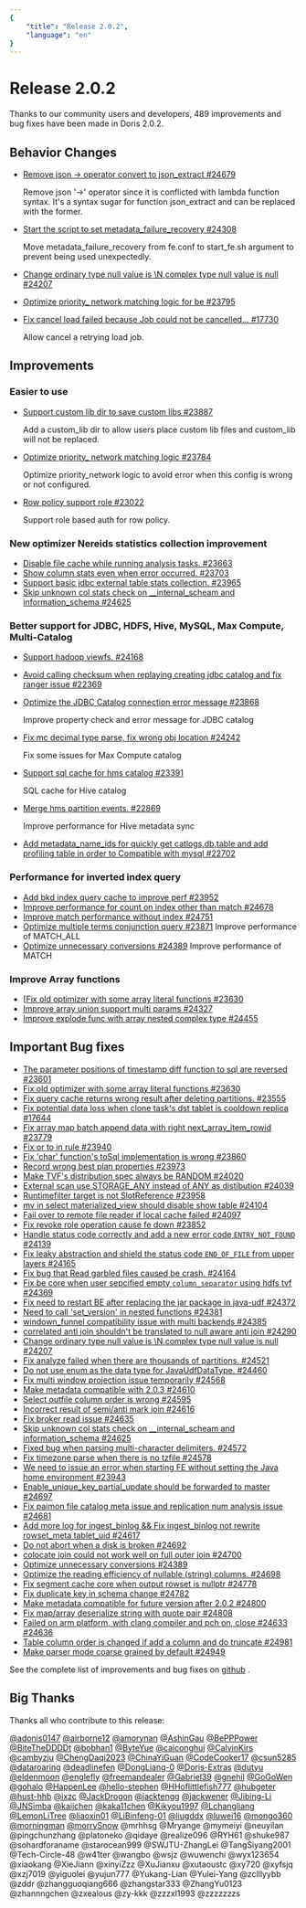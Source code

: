 ```yaml
---
{
    "title": "Release 2.0.2",
    "language": "en"
}
---
```


<!--
Licensed to the Apache Software Foundation (ASF) under one
or more contributor license agreements.  See the NOTICE file
distributed with this work for additional information
regarding copyright ownership.  The ASF licenses this file
to you under the Apache License, Version 2.0 (the
"License"); you may not use this file except in compliance
with the License.  You may obtain a copy of the License at

  http://www.apache.org/licenses/LICENSE-2.0

Unless required by applicable law or agreed to in writing,
software distributed under the License is distributed on an
"AS IS" BASIS, WITHOUT WARRANTIES OR CONDITIONS OF ANY
KIND, either express or implied.  See the License for the
specific language governing permissions and limitations
under the License.
-->

# Release 2.0.2

Thanks to our community users and developers, 489 improvements and bug fixes have been made in Doris 2.0.2.

## Behavior Changes

- [Remove json -> operator convert to json_extract #24679](https://github.com/apache/doris/pull/24679)

  Remove json '->' operator since it is conflicted with lambda function syntax. It's a syntax sugar for function json_extract and can be replaced with the former.
- [Start the script to set metadata_failure_recovery #24308](https://github.com/apache/doris/pull/24308)

  Move metadata_failure_recovery from fe.conf to start_fe.sh argument to prevent being used unexpectedly.
- [Change ordinary type null value is \N,complex type null value is null #24207](https://github.com/apache/doris/pull/24207)
- [Optimize priority_ network matching logic for be #23795](https://github.com/apache/doris/pull/23795)
- [Fix cancel load failed because Job could not be cancelled… #17730](https://github.com/apache/doris/pull/17730)
  
  Allow cancel a retrying load job.

## Improvements

### Easier to use

- [Support custom lib dir to save custom libs #23887](https://github.com/apache/doris/pull/23887)
  
  Add a custom_lib dir to allow users place custom lib files and custom_lib will not be replaced.
- [Optimize priority_ network matching logic #23784](https://github.com/apache/doris/pull/23784) 

  Optimize priority_network logic to avoid error when this config is wrong or not configured.
- [Row policy support role #23022](https://github.com/apache/doris/pull/23022) 

  Support role based auth for row policy.

### New optimizer Nereids statistics collection improvement

- [Disable file cache while running analysis tasks. #23663](https://github.com/apache/doris/pull/23663)
- [Show column stats even when error occurred. #23703](https://github.com/apache/doris/pull/23703)
- [Support basic jdbc external table stats collection. #23965](https://github.com/apache/doris/pull/23965)
- [Skip unknown col stats check on __internal_scheam and information_schema #24625](https://github.com/apache/doris/pull/24625)

### Better support for JDBC, HDFS, Hive, MySQL, Max Compute, Multi-Catalog

- [Support hadoop viewfs. #24168](https://github.com/apache/doris/pull/24168)
- [Avoid calling checksum when replaying creating jdbc catalog and fix ranger issue #22369](https://github.com/apache/doris/pull/22369)
- [Optimize the JDBC Catalog connection error message #23868](https://github.com/apache/doris/pull/23868) 

  Improve property check and error message for JDBC catalog
- [Fix mc decimal type parse, fix wrong obj location #24242](https://github.com/apache/doris/pull/24242) 

  Fix some issues for Max Compute catalog
- [Support sql cache for hms catalog #23391](https://github.com/apache/doris/pull/23391) 

  SQL cache for Hive catalog
- [Merge hms partition events. #22869](https://github.com/apache/doris/pull/22869) 

  Improve performance for Hive metadata sync
- [Add metadata_name_ids for quickly get catlogs,db,table and add profiling table in order to Compatible with mysql #22702](https://github.com/apache/doris/pull/22702)

### Performance for inverted index query

- [Add bkd index query cache to improve perf #23952](https://github.com/apache/doris/pull/23952)
- [Improve performance for count on index other than match #24678](https://github.com/apache/doris/pull/24678)
- [Improve match performance without index #24751](https://github.com/apache/doris/pull/24751)
- [Optimize multiple terms conjunction query #23871](https://github.com/apache/doris/pull/23871) 
Improve performance of MATCH_ALL
- [Optimize unnecessary conversions #24389](https://github.com/apache/doris/pull/24389) 
Improve performance of MATCH

### Improve Array functions

- [[Fix old optimizer with some array literal functions #23630](https://github.com/apache/doris/pull/23630)
- [Improve array union support multi params #24327](https://github.com/apache/doris/pull/24327)
- [Improve explode func with array nested complex type #24455](https://github.com/apache/doris/pull/24455)

## Important Bug fixes

- [The parameter positions of timestamp diff function to sql are reversed #23601](https://github.com/apache/doris/pull/23601)
- [Fix old optimizer with some array literal functions #23630](https://github.com/apache/doris/pull/23630)
- [Fix query cache returns wrong result after deleting partitions. #23555](https://github.com/apache/doris/pull/23555)
- [Fix potential data loss when clone task's dst tablet is cooldown replica #17644](https://github.com/apache/doris/pull/17644)
- [Fix array map batch append data with right next_array_item_rowid #23779](https://github.com/apache/doris/pull/23779)
- [Fix or to in rule #23940](https://github.com/apache/doris/pull/23940)
- [Fix 'char' function's toSql implementation is wrong #23860](https://github.com/apache/doris/pull/23860)
- [Record wrong best plan properties #23973](https://github.com/apache/doris/pull/23973)
- [Make TVF's distribution spec always be RANDOM #24020](https://github.com/apache/doris/pull/24020)
- [External scan use STORAGE_ANY instead of ANY as distibution #24039](https://github.com/apache/doris/pull/24039)
- [Runtimefilter target is not SlotReference #23958](https://github.com/apache/doris/pull/23958)
- [mv in select materialized_view should disable show table #24104](https://github.com/apache/doris/pull/24104)
- [Fail over to remote file reader if local cache failed #24097](https://github.com/apache/doris/pull/24097)
- [Fix revoke role operation cause fe down #23852](https://github.com/apache/doris/pull/23852)
- [Handle status code correctly and add a new error code `ENTRY_NOT_FOUND` #24139](https://github.com/apache/doris/pull/24139)
- [Fix leaky abstraction and shield the status code `END_OF_FILE` from upper layers #24165](https://github.com/apache/doris/pull/24165)
- [Fix bug that Read garbled files caused be crash. #24164](https://github.com/apache/doris/pull/24164)
- [Fix be core when user sepcified empty `column_separator` using hdfs tvf #24369](https://github.com/apache/doris/pull/24369)
- [Fix need to restart BE after replacing the jar package in java-udf #24372](https://github.com/apache/doris/pull/24372)
- [Need to call 'set_version' in nested functions #24381](https://github.com/apache/doris/pull/24381)
- [windown_funnel compatibility issue with multi backends #24385](https://github.com/apache/doris/pull/24385)
- [correlated anti join shouldn't be translated to null aware anti join #24290](https://github.com/apache/doris/pull/24290)
- [Change ordinary type null value is \N,complex type null value is null #24207](https://github.com/apache/doris/pull/24207)
- [Fix analyze failed when there are thousands of partitions. #24521](https://github.com/apache/doris/pull/24521)
- [Do not use enum as the data type for JavaUdfDataType. #24460](https://github.com/apache/doris/pull/24460)
- [Fix multi window projection issue temporarily #24568](https://github.com/apache/doris/pull/24568)
- [Make metadata compatible with 2.0.3 #24610](https://github.com/apache/doris/pull/24610)
- [Select outfile column order is wrong #24595](https://github.com/apache/doris/pull/24595)
- [Incorrect result of semi/anti mark join #24616](https://github.com/apache/doris/pull/24616)
- [Fix broker read issue #24635](https://github.com/apache/doris/pull/24635)
- [Skip unknown col stats check on __internal_scheam and information_schema #24625](https://github.com/apache/doris/pull/24625)
- [Fixed bug when parsing multi-character delimiters. #24572](https://github.com/apache/doris/pull/24572)
- [Fix timezone parse when there is no tzfile #24578](https://github.com/apache/doris/pull/24578)
- [We need to issue an error when starting FE without setting the Java home environment #23943](https://github.com/apache/doris/pull/23943)
- [Enable_unique_key_partial_update should be forwarded to master #24697](https://github.com/apache/doris/pull/24697)
- [Fix paimon file catalog meta issue and replication num analysis issue #24681](https://github.com/apache/doris/pull/24681)
- [Add more log for ingest_binlog && Fix ingest_binlog not rewrite rowset_meta tablet_uid #24617](https://github.com/apache/doris/pull/24617)
- [Do not abort when a disk is broken #24692](https://github.com/apache/doris/pull/24692)
- [colocate join could not work well on full outer join #24700](https://github.com/apache/doris/pull/24700)
- [Optimize unnecessary conversions #24389](https://github.com/apache/doris/pull/24389)
- [Optimize the reading efficiency of nullable (string) columns. #24698](https://github.com/apache/doris/pull/24698)
- [Fix segment cache core when output rowset is nullptr #24778](https://github.com/apache/doris/pull/24778)
- [Fix duplicate key in schema change #24782](https://github.com/apache/doris/pull/24782)
- [Make metadata compatible for future version after 2.0.2 #24800](https://github.com/apache/doris/pull/24800)
- [Fix map/array deserialize string with quote pair #24808](https://github.com/apache/doris/pull/24808)
- [Failed on arm platform, with clang compiler and pch on, close #24633 #24636](https://github.com/apache/doris/pull/24636)
- [Table column order is changed if add a column and do truncate #24981](https://github.com/apache/doris/pull/24981)
- [Make parser mode coarse grained by default #24949](https://github.com/apache/doris/pull/24949)

See the complete list of improvements and bug fixes on [github](https://github.com/apache/doris/issues?q=label%3Adev%2F2.0.2-merged+is%3Aclosed) .

## Big Thanks

Thanks all who contribute to this release:

[@adonis0147](https://github.com/adonis0147) [@airborne12](https://github.com/airborne12) [@amorynan](https://github.com/amorynan) [@AshinGau](https://github.com/AshinGau) [@BePPPower](https://github.com/BePPPower) [@BiteTheDDDDt](https://github.com/BiteTheDDDDt) [@bobhan1](https://github.com/bobhan1) [@ByteYue](https://github.com/ByteYue) [@caiconghui](https://github.com/caiconghui) [@CalvinKirs](https://github.com/CalvinKirs) [@cambyzju](https://github.com/cambyzju) [@ChengDaqi2023](https://github.com/ChengDaqi2023) [@ChinaYiGuan](https://github.com/ChinaYiGuan) [@CodeCooker17](https://github.com/CodeCooker17) [@csun5285](https://github.com/csun5285) [@dataroaring](https://github.com/dataroaring) [@deadlinefen](https://github.com/deadlinefen) [@DongLiang-0](https://github.com/DongLiang-0) [@Doris-Extras](https://github.com/Doris-Extras) [@dutyu](https://github.com/dutyu) [@eldenmoon](https://github.com/eldenmoon) [@englefly](https://github.com/englefly) [@freemandealer](https://github.com/freemandealer) [@Gabriel39](https://github.com/Gabriel39) [@gnehil](https://github.com/gnehil) [@GoGoWen](https://github.com/GoGoWen) [@gohalo](https://github.com/gohalo) [@HappenLee](https://github.com/HappenLee) [@hello-stephen](https://github.com/hello-stephen) [@HHoflittlefish777](https://github.com/HHoflittlefish777) [@hubgeter](https://github.com/hubgeter) [@hust-hhb](https://github.com/hust-hhb) [@ixzc](https://github.com/ixzc) [@JackDrogon](https://github.com/JackDrogon) [@jacktengg](https://github.com/jacktengg) [@jackwener](https://github.com/jackwener) [@Jibing-Li](https://github.com/Jibing-Li) [@JNSimba](https://github.com/JNSimba) [@kaijchen](https://github.com/kaijchen) [@kaka11chen](https://github.com/kaka11chen) [@Kikyou1997](https://github.com/Kikyou1997) [@Lchangliang](https://github.com/Lchangliang) [@LemonLiTree](https://github.com/LemonLiTree) [@liaoxin01](https://github.com/liaoxin01) [@LiBinfeng-01](https://github.com/LiBinfeng-01) [@liugddx](https://github.com/liugddx) [@luwei16](https://github.com/luwei16) [@mongo360](https://github.com/mongo360) [@morningman](https://github.com/morningman) [@morrySnow](https://github.com/morrySnow) @mrhhsg @Mryange @mymeiyi @neuyilan @pingchunzhang @platoneko @qidaye @realize096 @RYH61 @shuke987 @sohardforaname @starocean999 @SWJTU-ZhangLei @TangSiyang2001 @Tech-Circle-48 @w41ter @wangbo @wsjz @wuwenchi @wyx123654 @xiaokang @XieJiann @xinyiZzz @XuJianxu @xutaoustc @xy720 @xyfsjq @xzj7019 @yiguolei @yujun777 @Yukang-Lian @Yulei-Yang @zclllyybb @zddr @zhangguoqiang666 @zhangstar333 @ZhangYu0123 @zhannngchen @zxealous @zy-kkk @zzzxl1993 @zzzzzzzs
